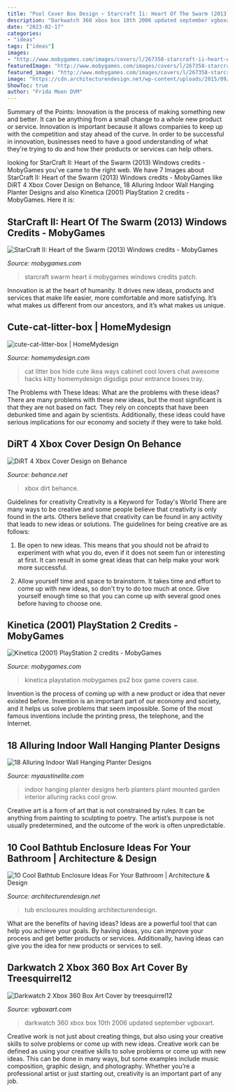 ```yaml
---
title: "Pool Cover Box Design ~ Starcraft Ii: Heart Of The Swarm (2013) Windows Credits"
description: "Darkwatch 360 xbox box 10th 2006 updated september vgboxart"
date: "2023-02-17"
categories:
- "ideas"
tags: ["ideas"]
images:
- "http://www.mobygames.com/images/covers/l/267358-starcraft-ii-heart-of-the-swarm-macintosh-front-cover.jpg"
featuredImage: "http://www.mobygames.com/images/covers/l/267358-starcraft-ii-heart-of-the-swarm-macintosh-front-cover.jpg"
featured_image: "http://www.mobygames.com/images/covers/l/267358-starcraft-ii-heart-of-the-swarm-macintosh-front-cover.jpg"
image: "https://cdn.architecturendesign.net/wp-content/uploads/2015/09/103.jpg"
ShowToc: true
author: "Frida Moen DVM"
---
```



Summary of the Points:
Innovation is the process of making something new and better. It can be anything from a small change to a whole new product or service. Innovation is important because it allows companies to keep up with the competition and stay ahead of the curve. In order to be successful in innovation, businesses need to have a good understanding of what they're trying to do and how their products or services can help others.

	

		
looking for StarCraft II: Heart of the Swarm (2013) Windows credits - MobyGames you've came to the right web. We have 7 Images about StarCraft II: Heart of the Swarm (2013) Windows credits - MobyGames like DiRT 4 Xbox Cover Design on Behance, 18 Alluring Indoor Wall Hanging Planter Designs and also Kinetica (2001) PlayStation 2 credits - MobyGames. Here it is:
		
    
## StarCraft II: Heart Of The Swarm (2013) Windows Credits - MobyGames

<img loading=lazy src="http://www.mobygames.com/images/covers/l/267358-starcraft-ii-heart-of-the-swarm-macintosh-front-cover.jpg" onerror="this.onerror=null;this.src='https://tse2.mm.bing.net/th?id=OIP.fDPvGT0fzRv517CM9sWK9AHaKu&amp;pid=15.1';" alt="StarCraft II: Heart of the Swarm (2013) Windows credits - MobyGames">

_Source: mobygames.com_

>starcraft swarm heart ii mobygames windows credits patch. 

	

Innovation is at the heart of humanity. It drives new ideas, products and services that make life easier, more comfortable and more satisfying. It’s what makes us different from our ancestors, and it’s what makes us unique.

    
## Cute-cat-litter-box | HomeMydesign

<img loading=lazy src="https://homemydesign.com/wp-content/uploads/2014/03/cute-cat-litter-box.jpg" onerror="this.onerror=null;this.src='https://tse2.mm.bing.net/th?id=OIP.xHzWx2OHNzurTFlqnNm43QHaJ_&amp;pid=15.1';" alt="cute-cat-litter-box | HomeMydesign">

_Source: homemydesign.com_

>cat litter box hide cute ikea ways cabinet cool lovers chat awesome hacks kitty homemydesign digsdigs pour entrance boxes tray. 

	

The Problems with These Ideas: What are the problems with these ideas?
There are many problems with these new ideas, but the most significant is that they are not based on fact. They rely on concepts that have been debunked time and again by scientists. Additionally, these ideas could have serious implications for our economy and society if they were to take hold.

    
## DiRT 4 Xbox Cover Design On Behance

<img loading=lazy src="https://mir-s3-cdn-cf.behance.net/project_modules/1400/c52c2d9940585.560dcc7ce63f6.png" onerror="this.onerror=null;this.src='https://tse4.mm.bing.net/th?id=OIP.XfDF9usk5wZVM7qEWe36CADSEo&amp;pid=15.1';" alt="DiRT 4 Xbox Cover Design on Behance">

_Source: behance.net_

>xbox dirt behance. 

	

Guidelines for creativity
Creativity is a Keyword for Today's World
There are many ways to be creative and some people believe that creativity is only found in the arts. Others believe that creativity can be found in any activity that leads to new ideas or solutions. The guidelines for being creative are as follows:

1. Be open to new ideas. This means that you should not be afraid to experiment with what you do, even if it does not seem fun or interesting at first. It can result in some great ideas that can help make your work more successful.

2. Allow yourself time and space to brainstorm. It takes time and effort to come up with new ideas, so don't try to do too much at once. Give yourself enough time so that you can come up with several good ones before having to choose one.


    
## Kinetica (2001) PlayStation 2 Credits - MobyGames

<img loading=lazy src="https://www.mobygames.com/images/covers/l/15865-kinetica-playstation-2-front-cover.jpg" onerror="this.onerror=null;this.src='https://tse2.mm.bing.net/th?id=OIP.eb2ltKF5rsqttZZ2By9JhgHaKi&amp;pid=15.1';" alt="Kinetica (2001) PlayStation 2 credits - MobyGames">

_Source: mobygames.com_

>kinetica playstation mobygames ps2 box game covers case. 

	

Invention is the process of coming up with a new product or idea that never existed before. Invention is an important part of our economy and society, and it helps us solve problems that seem impossible. Some of the most famous inventions include the printing press, the telephone, and the Internet.

    
## 18 Alluring Indoor Wall Hanging Planter Designs

<img loading=lazy src="http://www.myaustinelite.com/wp-content/uploads/2015/03/contemporary-indoor-wall-hanging-planter-685x1024.jpg?d07f32" onerror="this.onerror=null;this.src='https://tse3.mm.bing.net/th?id=OIP.o3JBFmjpS3BZxVPlsQ2_PgHaLE&amp;pid=15.1';" alt="18 Alluring Indoor Wall Hanging Planter Designs">

_Source: myaustinelite.com_

>indoor hanging planter designs herb planters plant mounted garden interior alluring racks cool grow. 

	

Creative art is a form of art that is not constrained by rules. It can be anything from painting to sculpting to poetry. The artist’s purpose is not usually predetermined, and the outcome of the work is often unpredictable.

    
## 10 Cool Bathtub Enclosure Ideas For Your Bathroom | Architecture &amp; Design

<img loading=lazy src="https://cdn.architecturendesign.net/wp-content/uploads/2015/09/103.jpg" onerror="this.onerror=null;this.src='https://tse1.mm.bing.net/th?id=OIP.cJShqUgXqnSMbHF7PCHX7QHaLS&amp;pid=15.1';" alt="10 Cool Bathtub Enclosure Ideas For Your Bathroom | Architecture &amp; Design">

_Source: architecturendesign.net_

>tub enclosures moulding architecturendesign. 

	

What are the benefits of having ideas?
Ideas are a powerful tool that can help you achieve your goals. By having ideas, you can improve your process and get better products or services. Additionally, having ideas can give you the idea for new products or services to sell.

    
## Darkwatch 2 Xbox 360 Box Art Cover By Treesquirrel12

<img loading=lazy src="http://vgboxart.com/boxes/360/4290-darkwatch-2-old-full.jpg" onerror="this.onerror=null;this.src='https://tse1.mm.bing.net/th?id=OIP.p8-dJLIuIYVjeFY8qG1KLwHaKP&amp;pid=15.1';" alt="Darkwatch 2 Xbox 360 Box Art Cover by treesquirrel12">

_Source: vgboxart.com_

>darkwatch 360 xbox box 10th 2006 updated september vgboxart. 

	

Creative work is not just about creating things, but also using your creative skills to solve problems or come up with new ideas.
Creative work can be defined as using your creative skills to solve problems or come up with new ideas. This can be done in many ways, but some examples include music composition, graphic design, and photography. Whether you’re a professional artist or just starting out, creativity is an important part of any job.

